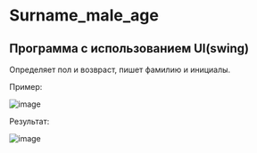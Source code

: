 # Surname_male_age
## Программа с использованием UI(swing)
Определяет пол и возвраст, пишет фамилию и инициалы.

Пример:

![image](https://user-images.githubusercontent.com/105912739/231596324-ea4defe6-0d53-4500-ae65-b8f8db26ab96.png)

Результат:

![image](https://user-images.githubusercontent.com/105912739/231610264-c30515bb-89b2-45e2-a500-97bbd0ad3505.png)
